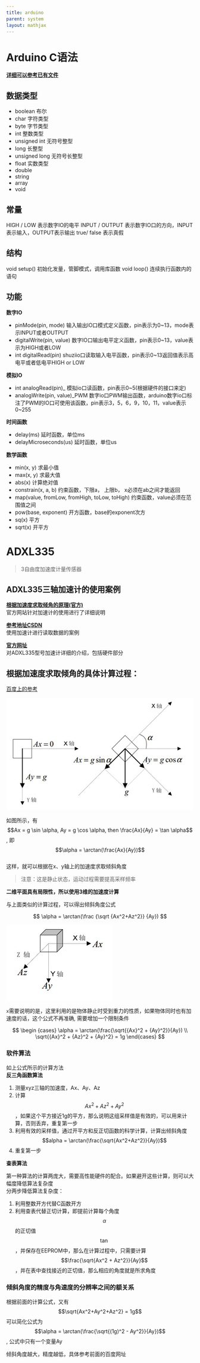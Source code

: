 ```yaml
---
title: arduino
parent: system
layout: mathjax
---
```


# Arduino C语法

[**详细可以参考已有文件**](../../assert/files/arduino语言说明.pdf)  

## 数据类型

- boolean 布尔
- char 字符类型
- byte 字节类型
- int 整数类型
- unsigned int 无符号整型
- long 长整型
- unsigned long 无符号长整型
- float 实数类型
- double
- string
- array
- void

## 常量

HIGH / LOW 表示数字IO的电平
INPUT / OUTPUT 表示数字IO口的方向，INPUT表示输入，OUTPUT表示输出
true/ false 表示真假

## 结构

void setup() 初始化发量，管脚模式，调用库函数
void loop() 连续执行函数内的语句

## 功能

**数字IO**
- pinMode(pin, mode) 输入输出IO口模式定义函数，pin表示为0~13，mode表示INPUT或者OUTPUT
- digitalWrite(pin, value) 数字IO口输出电平定义函数，pin表示0~13，value表示为HIGH或者LOW
- int digitalRead(pin) shuziio口读取输入电平函数，pin表示0~13返回值表示高电平或者低电平HIGH or LOW

**模拟IO**
- int analogRead(pin)\_ 模拟io口读函数，pin表示0~5(根据硬件的接口来定)
- analogWrite(pin, value)\_PWM 数字io口PWM输出函数，arduino数字io口标注了PWM的IO口可使用该函数，pin表示3，5，6，9，10，11，value表示0~255

**时间函数**
- delay(ms) 延时函数，单位ms
- delayMicroseconds(us) 延时函数，单位us

**数学函数**
- min(x, y) 求最小值
- max(x, y) 求最大值
- abs(x) 计算绝对值
- constrain(x, a, b) 约束函数，下限a， 上限b， x必须在ab之间才能返回
- map(value, fromLow, fromHigh, toLow, toHigh) 约束函数，value必须在范围值之间
- pow(base, exponent) 开方函数，base的exponent次方
- sq(x) 平方
- sqrt(x) 开平方

# ADXL335

> 3自由度加速度计量传感器  

## ADXL335三轴加速计的使用案例

[**根据加速度求取倾角的原理(官方)**](../../assert/files/ADXL335倾角计算原理.pdf)  
官方网站针对加速计的使用进行了详细说明  

[**参考地址CSDN**](http://blog.csdn.net/ling3ye/article/details/51469152)  
使用加速计进行读取数据的案例  

[**官方网址**](http://www.analog.com/cn/products/mems/accelerometers/adxl335.html#product-overview)  
对ADXL335型号加速计详细的介绍，包括硬件部分  

## 根据加速度求取倾角的具体计算过程：

[百度上的参考](https://wenku.baidu.com/view/c63b187c5acfa1c7aa00cc7c.html)  

![2示意图](../../assert/images/tools/sensor_1.png)  

如图所示，有$$Ax = g \sin \alpha, Ay = g \cos \alpha, then \frac{Ax}{Ay} = \tan \alpha$$, 即 $$\alpha = \arctan(\frac{Ax}{Ay})$$  
这样，就可以根据在x、y轴上的加速度求取倾斜角度  

> 注意：这是静止状态，运动过程需要提高采样频率  

**二维平面具有局限性，所以使用3维的加速度计算**  

与上面类似的计算过程，可以得出倾斜角度公式  

$$
\alpha = \arctan(\frac {\sqrt {Ax^2+Az^2}} {Ay})
$$  

![3维示意图](../../assert/images/tools/sensor_2.png)  

`x`需要说明的是，这里利用的是物体静止时受到重力的性质，如果物体同时也有加速度的话，这个公式不再准确, 需要增加一个限制条件

$$
\begin {cases}
\alpha = \arctan(\frac{\sqrt{{Ax}^2 + {Ay}^2}}{Ay})  \\
\sqrt{{Ax}^2 + {Az}^2 + {Ay}^2} = 1g
\end{cases}
$$

### 软件算法

如上公式所示的计算方法  
**反三角函数算法**  
1. 测量xyz三轴的加速度，Ax、Ay、Az
2. 计算$$Ax^2 + Az^2 + Ay^2$$，如果这个平方接近1g的平方，那么说明这组采样值是有效的，可以用来计算，否则丢弃，重复第一步
3. 利用有效的采样值，通过开平方和反正切函数的科学计算，计算出倾斜角度$$alpha = \arctan(\frac{\sqrt{Ax^2+Az^2}}{Ay})$$  
4. 重复第一步

**查表算法**  

第一种算法的计算两庞大，需要高性能硬件的配合。如果避开这些计算，则可以大幅度降低算法复杂度  
分两步降低算法复杂度：  
1. 利用整数开方代替C函数开方  
2. 利用查表代替正切计算，即提前计算每个角度$$\alpha$$的正切值$$\tan$$，并保存在EEPROM中，那么在计算过程中，只需要计算$$\frac{\sqrt{Ax^2 + Az^2}}{Ay}$$，并在表中查找接近的正切值，那么相应的角度就是所求角度  

### 倾斜角度的精度与角速度的分辨率之间的额关系  

根据前面的计算公式，又有$$\sqrt{Ax^2+Ay^2+Az^2} = 1g$$可以简化公式为$$\alpha = \arctan(\frac{\sqrt{(1g)^2 - Ay^2}}{Ay})$$, 公式中只有一个变量Ay  

倾斜角度越大，精度越低，具体参考前面的百度网址  







